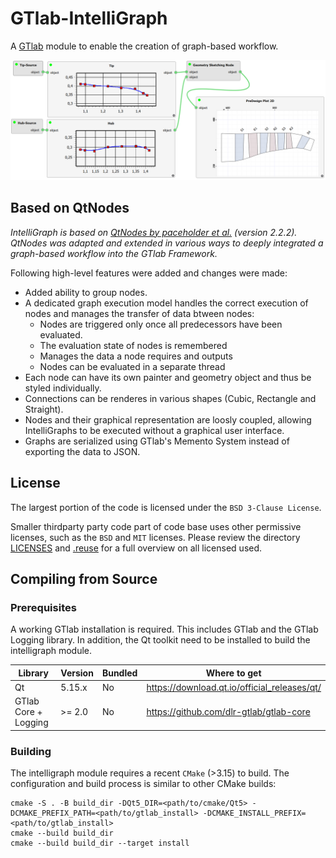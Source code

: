 # GTlab-IntelliGraph

A [GTlab](https://github.com/dlr-gtlab) module to enable the creation of graph-based workflow. 

![Screenshot of a Intelligraph workflow](docs/images/intelligraph-teaser.png)


## Based on QtNodes

*IntelliGraph is based on [QtNodes by paceholder et al.](https://github.com/paceholder/nodeeditor) (version 2.2.2). QtNodes was adapted and extended in various ways to deeply integrated a graph-based workflow into the GTlab Framework.*

Following high-level features were added and changes were made:

- Added ability to group nodes.
- A dedicated graph execution model handles the correct execution of nodes and manages the transfer of data btween nodes:
  - Nodes are triggered only once all predecessors have been evaluated. 
  - The evaluation state of nodes is remembered
  - Manages the data a node requires and outputs
  - Nodes can be evaluated in a separate thread
- Each node can have its own painter and geometry object and thus be styled individually.
- Connections can be renderes in various shapes (Cubic, Rectangle and Straight).
- Nodes and their graphical representation are loosly coupled, allowing IntelliGraphs to be executed without a graphical user interface.
- Graphs are serialized using GTlab's Memento System instead of exporting the data to JSON.

## License

The largest portion of the code is licensed under the `BSD 3-Clause License`.

Smaller thirdparty party code part of code base uses other permissive licenses, such as the
`BSD` and `MIT` licenses. Please review the directory [LICENSES](https://github.com/dlr-gtlab/intelligraph-module/tree/main/LICENSES) and [.reuse](https://github.com/dlr-gtlab/intelligraph-module/tree/main/.reuse)
for a full overview on all licensed used.


## Compiling from Source

### Prerequisites

A working GTlab installation is required. This includes GTlab and the GTlab Logging library.
In addition, the Qt toolkit need to be installed to build the intelligraph module.


| Library              |  Version  | Bundled | Where to get                                 |
| -------------------- | --------- | ------- | -------------------------------------------- |
| Qt                   |  5.15.x   | No      | https://download.qt.io/official_releases/qt/ |
| GTlab Core + Logging |  >= 2.0   | No      | https://github.com/dlr-gtlab/gtlab-core      |

### Building

The intelligraph module requires a recent `CMake` (>3.15) to build. The configuration and build process is
similar to other CMake builds:

```
cmake -S . -B build_dir -DQt5_DIR=<path/to/cmake/Qt5> -DCMAKE_PREFIX_PATH=<path/to/gtlab_install> -DCMAKE_INSTALL_PREFIX=<path/to/gtlab_install>
cmake --build build_dir
cmake --build build_dir --target install
```
